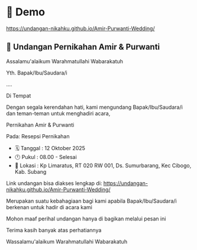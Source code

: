 # 🚀 Demo

https://undangan-nikahku.github.io/Amir-Purwanti-Wedding/


## 💌 Undangan Pernikahan Amir & Purwanti
Assalamu'alaikum Warahmatullahi Wabarakatuh

Yth. Bapak/Ibu/Saudara/i

....

Di Tempat

Dengan segala kerendahan hati, kami mengundang Bapak/Ibu/Saudara/i dan teman-teman untuk menghadiri acara,

Pernikahan Amir & Purwanti

Pada: Resepsi Pernikahan
- 🗓️ Tanggal : 12 Oktober 2025
- 🕛 Pukul : 08.00 - Selesai
- 📍 Lokasi : Kp Limaratus, RT 020 RW 001, Ds. Sumurbarang, Kec Cibogo, Kab. Subang

Link undangan bisa diakses lengkap di:
https://undangan-nikahku.github.io/Amir-Purwanti-Wedding/

Merupakan suatu kebahagiaan bagi kami apabila Bapak/Ibu/Saudara/i berkenan untuk hadir di acara kami

Mohon maaf perihal undangan hanya di bagikan melalui pesan ini

Terima kasih banyak atas perhatiannya

Wassalamu'alaikum Warahmatullahi Wabarakatuh
